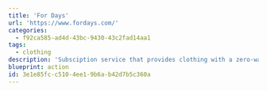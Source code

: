 ```yaml
---
title: 'For Days'
url: 'https://www.fordays.com/'
categories:
  - f92ca585-ad4d-43bc-9430-43c2fad14aa1
tags:
  - clothing
description: 'Subsciption service that provides clothing with a zero-waste approach. When you sign up you purchase a membership and recieve an organic cotton shirt -  each time you want to purchase another article you send them back any old item to swap them out.'
blueprint: action
id: 3e1e85fc-c510-4ee1-9b6a-b42d7b5c360a
---
```

